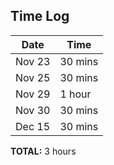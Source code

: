 ## Time Log

| Date   | Time    |
| ------ | ------- |
| Nov 23 | 30 mins |
| Nov 25 | 30 mins |
| Nov 29 | 1 hour  |
| Nov 30 | 30 mins |
| Dec 15 | 30 mins |

**TOTAL:** 3 hours
